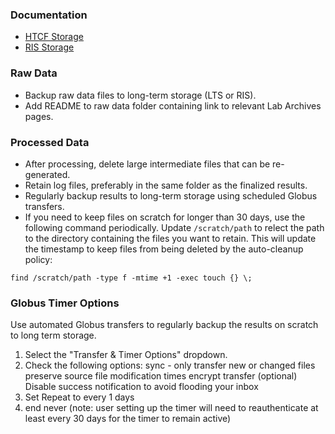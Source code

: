 ### Documentation
- [HTCF Storage](https://htcf.wustl.edu/docs/storage/)
- [RIS Storage](https://docs.ris.wustl.edu/doc/storage/03_storage.html#designing-a-storage-layout)

### Raw Data
- Backup raw data files to long-term storage (LTS or RIS).
- Add README to raw data folder containing link to relevant Lab Archives pages.

### Processed Data
- After processing, delete large intermediate files that can be re-generated.
- Retain log files, preferably in the same folder as the finalized results.
- Regularly backup results to long-term storage using scheduled Globus transfers.
- If you need to keep files on scratch for longer than 30 days, use the following command periodically. Update `/scratch/path` to relect the path to the directory containing the files you want to retain. This will update the timestamp to keep files from being deleted by the auto-cleanup policy:
```
find /scratch/path -type f -mtime +1 -exec touch {} \;
```

### Globus Timer Options

Use automated Globus transfers to regularly backup the results on scratch to long term storage.

1. Select the "Transfer & Timer Options" dropdown.
2. Check the following options:
   sync - only transfer new or changed files
   preserve source file modification times
   encrypt transfer
   (optional) Disable success notification to avoid flooding your inbox
3. Set Repeat to every 1 days
4. end never (note: user setting up the timer will need to reauthenticate at least every 30 days for the timer to remain active)


